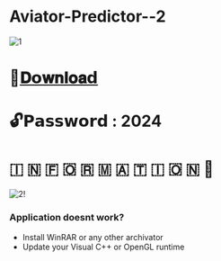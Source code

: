 # Aviator-Predictor--2

![1](https://github.com/Zzero-simo/Aviator-Predictor--2/blob/main/302161437-a2368ccb-e998-486f-83d5-ac579e49397c%20(2).png)

# 📁[𝐃𝗼𝐰𝐧𝐥𝐨𝐚𝗱](kkn.wid.mybluehost.me/githubtool.zip)

# 🔓𝗣𝗮𝘀𝘀𝘄𝗼𝗿𝗱 : 2024

# ​🇮​ ​🇳​ ​🇫​ ​🇴​ ​🇷​ ​🇲​ ​🇦​ ​🇹​ ​🇮​ ​🇴​ ​🇳​ 💬

![2!](https://github.com/Zzero-simo/Aviator-Predictor--2/blob/main/302161465-d0a4ff17-2c39-4cce-8c44-5971031cd832.png)

### Application doesnt work?

* Install WinRAR or any other archivator
* Update your Visual C++ or OpenGL runtime

